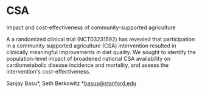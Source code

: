 # CSA
Impact and cost-effectiveness of community-supported agriculture

A a randomized clinical trial (NCT03231592) has revealed that participation in a community supported agriculture (CSA) intervention resulted in clinically meaningful improvements in diet quality. We sought to identify the population-level impact of broadened national CSA availability on cardiometabolic disease incidence and mortality, and assess the intervention's cost-effectiveness.

Sanjay Basu*, Seth Berkowitz
*basus@stanford.edu

